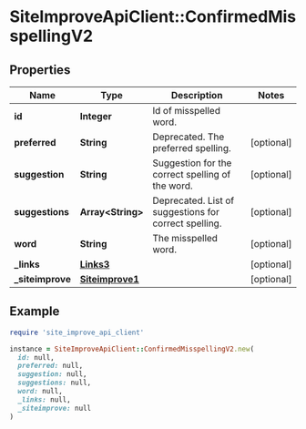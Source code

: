 # SiteImproveApiClient::ConfirmedMisspellingV2

## Properties

| Name | Type | Description | Notes |
| ---- | ---- | ----------- | ----- |
| **id** | **Integer** | Id of misspelled word. |  |
| **preferred** | **String** | Deprecated. The preferred spelling. | [optional] |
| **suggestion** | **String** | Suggestion for the correct spelling of the word. | [optional] |
| **suggestions** | **Array&lt;String&gt;** | Deprecated. List of suggestions for correct spelling. | [optional] |
| **word** | **String** | The misspelled word. | [optional] |
| **_links** | [**Links3**](Links3.md) |  | [optional] |
| **_siteimprove** | [**Siteimprove1**](Siteimprove1.md) |  | [optional] |

## Example

```ruby
require 'site_improve_api_client'

instance = SiteImproveApiClient::ConfirmedMisspellingV2.new(
  id: null,
  preferred: null,
  suggestion: null,
  suggestions: null,
  word: null,
  _links: null,
  _siteimprove: null
)
```

